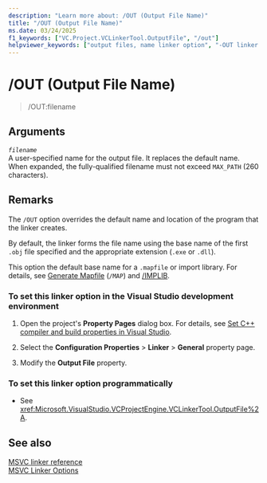 ```yaml
---
description: "Learn more about: /OUT (Output File Name)"
title: "/OUT (Output File Name)"
ms.date: 03/24/2025
f1_keywords: ["VC.Project.VCLinkerTool.OutputFile", "/out"]
helpviewer_keywords: ["output files, name linker option", "-OUT linker option", "OUT linker option", "/OUT C++ linker option", "linker [C++], output files"]
---
```

# /OUT (Output File Name)

> /OUT:filename

## Arguments

*`filename`*\
A user-specified name for the output file. It replaces the default name. When expanded, the fully-qualified filename must not exceed `MAX_PATH` (260 characters).

## Remarks

The `/OUT` option overrides the default name and location of the program that the linker creates.

By default, the linker forms the file name using the base name of the first `.obj` file specified and the appropriate extension (`.exe` or `.dll`).

This option the default base name for a `.mapfile` or import library. For details, see [Generate Mapfile](map-generate-mapfile.md) (`/MAP`) and [/IMPLIB](implib-name-import-library.md).

### To set this linker option in the Visual Studio development environment

1. Open the project's **Property Pages** dialog box. For details, see [Set C++ compiler and build properties in Visual Studio](../working-with-project-properties.md).

1. Select the **Configuration Properties** > **Linker** > **General** property page.

1. Modify the **Output File** property.

### To set this linker option programmatically

- See <xref:Microsoft.VisualStudio.VCProjectEngine.VCLinkerTool.OutputFile%2A>.

## See also

[MSVC linker reference](linking.md)\
[MSVC Linker Options](linker-options.md)
